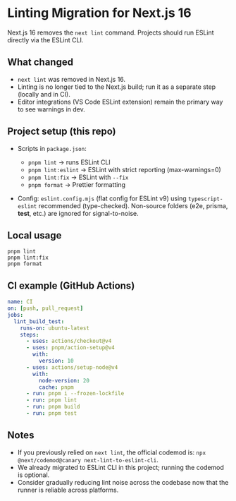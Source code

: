 # Linting Migration for Next.js 16

Next.js 16 removes the `next lint` command. Projects should run ESLint directly via the ESLint CLI.

## What changed

- `next lint` was removed in Next.js 16.
- Linting is no longer tied to the Next.js build; run it as a separate step (locally and in CI).
- Editor integrations (VS Code ESLint extension) remain the primary way to see warnings in dev.

## Project setup (this repo)

- Scripts in `package.json`:
  - `pnpm lint` → runs ESLint CLI
  - `pnpm lint:eslint` → ESLint with strict reporting (max-warnings=0)
  - `pnpm lint:fix` → ESLint with `--fix`
  - `pnpm format` → Prettier formatting

- Config: `eslint.config.mjs` (flat config for ESLint v9) using `typescript-eslint` recommended (type-checked). Non-source folders (e2e, prisma, __test__, etc.) are ignored for signal-to-noise.

## Local usage

```pwsh
pnpm lint
pnpm lint:fix
pnpm format
```

## CI example (GitHub Actions)

```yaml
name: CI
on: [push, pull_request]
jobs:
  lint_build_test:
    runs-on: ubuntu-latest
    steps:
      - uses: actions/checkout@v4
      - uses: pnpm/action-setup@v4
        with:
          version: 10
      - uses: actions/setup-node@v4
        with:
          node-version: 20
          cache: pnpm
      - run: pnpm i --frozen-lockfile
      - run: pnpm lint
      - run: pnpm build
      - run: pnpm test
```

## Notes

- If you previously relied on `next lint`, the official codemod is: `npx @next/codemod@canary next-lint-to-eslint-cli`.
- We already migrated to ESLint CLI in this project; running the codemod is optional.
- Consider gradually reducing lint noise across the codebase now that the runner is reliable across platforms.
